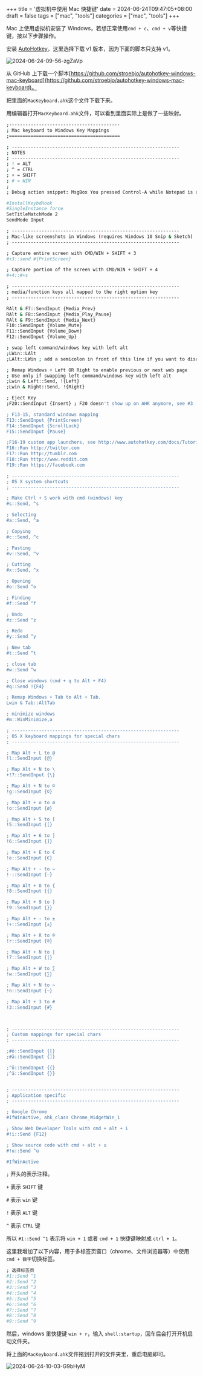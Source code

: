 +++
title = '虚拟机中使用 Mac 快捷键'
date = 2024-06-24T09:47:05+08:00
draft = false
tags = ["mac", "tools"]
categories = ["mac", "tools"]
+++


Mac 上使用虚拟机安装了 Windows，若想正常使用`cmd + c`、`cmd + v`等快捷键，按以下步骤操作。

安装 [AutoHotkey](https://www.autohotkey.com/)，这里选择下载 v1 版本，因为下面的脚本只支持 v1。

![2024-06-24-09-56-zgZaVp](https://raw.githubusercontent.com/zzkrix/blog-images/main/assets/2024-06-24-09-56-zgZaVp.png)

从 GitHub 上下载一个脚本[https://github.com/stroebjo/autohotkey-windows-mac-keyboard](https://github.com/stroebjo/autohotkey-windows-mac-keyboard)。

把里面的`MacKeyboard.ahk`这个文件下载下来。

用编辑器打开`MacKeyboard.ahk`文件，可以看到里面实际上是做了一些映射。

```bash
;-----------------------------------------
; Mac keyboard to Windows Key Mappings
;=========================================

; --------------------------------------------------------------
; NOTES
; --------------------------------------------------------------
; ! = ALT
; ^ = CTRL
; + = SHIFT
; # = WIN
;
; Debug action snippet: MsgBox You pressed Control-A while Notepad is active.

#InstallKeybdHook
#SingleInstance force
SetTitleMatchMode 2
SendMode Input

; --------------------------------------------------------------
; Mac-like screenshots in Windows (requires Windows 10 Snip & Sketch)
; --------------------------------------------------------------

; Capture entire screen with CMD/WIN + SHIFT + 3
#+3::send #{PrintScreen}

; Capture portion of the screen with CMD/WIN + SHIFT + 4
#+4::#+s

; --------------------------------------------------------------
; media/function keys all mapped to the right option key
; --------------------------------------------------------------

RAlt & F7::SendInput {Media_Prev}
RAlt & F8::SendInput {Media_Play_Pause}
RAlt & F9::SendInput {Media_Next}
F10::SendInput {Volume_Mute}
F11::SendInput {Volume_Down}
F12::SendInput {Volume_Up}

; swap left command/windows key with left alt
;LWin::LAlt
;LAlt::LWin ; add a semicolon in front of this line if you want to disable the windows key

; Remap Windows + Left OR Right to enable previous or next web page
; Use only if swapping left command/windows key with left alt
;Lwin & Left::Send, !{Left}
;Lwin & Right::Send, !{Right}

; Eject Key
;F20::SendInput {Insert} ; F20 doesn't show up on AHK anymore, see #3

; F13-15, standard windows mapping
F13::SendInput {PrintScreen}
F14::SendInput {ScrollLock}
F15::SendInput {Pause}

;F16-19 custom app launchers, see http://www.autohotkey.com/docs/Tutorial.htm for usage info
F16::Run http://twitter.com
F17::Run http://tumblr.com
F18::Run http://www.reddit.com
F19::Run https://facebook.com

; --------------------------------------------------------------
; OS X system shortcuts
; --------------------------------------------------------------

; Make Ctrl + S work with cmd (windows) key
#s::Send, ^s

; Selecting
#a::Send, ^a

; Copying
#c::Send, ^c

; Pasting
#v::Send, ^v

; Cutting
#x::Send, ^x

; Opening
#o::Send ^o

; Finding
#f::Send ^f

; Undo
#z::Send ^z

; Redo
#y::Send ^y

; New tab
#t::Send ^t

; close tab
#w::Send ^w

; Close windows (cmd + q to Alt + F4)
#q::Send !{F4}

; Remap Windows + Tab to Alt + Tab.
Lwin & Tab::AltTab

; minimize windows
#m::WinMinimize,a

; --------------------------------------------------------------
; OS X keyboard mappings for special chars
; --------------------------------------------------------------

; Map Alt + L to @
!l::SendInput {@}

; Map Alt + N to \
+!7::SendInput {\}

; Map Alt + N to ©
!g::SendInput {©}

; Map Alt + o to ø
!o::SendInput {ø}

; Map Alt + 5 to [
!5::SendInput {[}

; Map Alt + 6 to ]
!6::SendInput {]}

; Map Alt + E to €
!e::SendInput {€}

; Map Alt + - to –
!-::SendInput {–}

; Map Alt + 8 to {
!8::SendInput {{}

; Map Alt + 9 to }
!9::SendInput {}}

; Map Alt + - to ±
!+::SendInput {±}

; Map Alt + R to ®
!r::SendInput {®}

; Map Alt + N to |
!7::SendInput {|}

; Map Alt + W to ∑
!w::SendInput {∑}

; Map Alt + N to ~
!n::SendInput {~}

; Map Alt + 3 to #
!3::SendInput {#}



; --------------------------------------------------------------
; Custom mappings for special chars
; --------------------------------------------------------------

;#ö::SendInput {[} 
;#ä::SendInput {]} 

;^ö::SendInput {{} 
;^ä::SendInput {}} 


; --------------------------------------------------------------
; Application specific
; --------------------------------------------------------------

; Google Chrome
#IfWinActive, ahk_class Chrome_WidgetWin_1

; Show Web Developer Tools with cmd + alt + i
#!i::Send {F12}

; Show source code with cmd + alt + u
#!u::Send ^u

#IfWinActive
```

`;` 开头的表示注释。

`+` 表示 `SHIFT` 键

`#` 表示 `win` 键

`!` 表示 `ALT` 键

`^` 表示 `CTRL` 键

所以 `#1::Send ^1` 表示将 `win + 1` 或者 `cmd + 1` 快捷键映射成 `ctrl + 1`。

这里我增加了以下内容，用于多标签页窗口（chrome、文件浏览器等）中使用 `cmd + 数字`切换标签。

```bash
; 选择标签页
#1::Send ^1
#2::Send ^2
#3::Send ^3
#4::Send ^4
#5::Send ^5
#6::Send ^6
#7::Send ^7
#8::Send ^8
#9::Send ^9
```

然后，windows 里快捷键 `win + r`，输入 `shell:startup`，回车后会打开开机启动文件夹。

将上面的`MacKeyboard.ahk`文件拖到打开的文件夹里，重启电脑即可。

![2024-06-24-10-03-G9bHyM](https://raw.githubusercontent.com/zzkrix/blog-images/main/assets/2024-06-24-10-03-G9bHyM.png)
